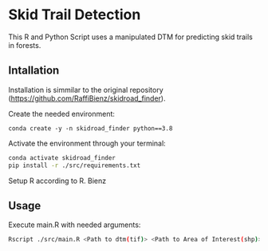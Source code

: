 # Skid Trail Detection

This R and Python Script uses a manipulated DTM for predicting skid trails in forests.

## Intallation

Installation is simmilar to the original repository (https://github.com/RaffiBienz/skidroad_finder).

Create the needed environment:
```
conda create -y -n skidroad_finder python==3.8
```

Activate the environment through your terminal:
```bash
conda activate skidroad_finder
pip install -r ./src/requirements.txt
```

Setup R according to R. Bienz

## Usage

Execute main.R with needed arguments:
```bash
Rscript ./src/main.R <Path to dtm(tif)> <Path to Area of Interest(shp)>
```



